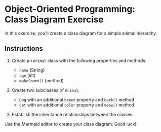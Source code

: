 # Object-Oriented Programming: Class Diagram Exercise

In this exercise, you'll create a class diagram for a simple animal hierarchy.

## Instructions

1. Create an `Animal` class with the following properties and methods:
   - `name` (String)
   - `age` (int)
   - `makeSound()` (method)

2. Create two subclasses of `Animal`:
   - `Dog` with an additional `breed` property and `bark()` method
   - `Cat` with an additional `color` property and `meow()` method

3. Establish the inheritance relationships between the classes.

Use the Mermaid editor to create your class diagram. Good luck!
